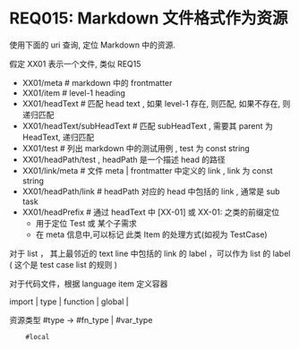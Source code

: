 # REQ015: Markdown 文件格式作为资源


使用下面的 uri 查询, 定位 Markdown 中的资源.

假定 XX01 表示一个文件, 类似 REQ15

- XX01/meta  # markdown 中的 frontmatter
- XX01/item  # level-1 heading 
- XX01/headText # 匹配 head text , 如果 level-1 存在,  则匹配, 如果不存在, 则递归匹配
- XX01/headText/subHeadText  # 匹配 subHeadText , 需要其 parent 为 HeadText, 递归匹配
- XX01/test  # 列出 markdown 中的测试用例 , test 为 const string
- XX01/headPath/test ,  headPath 是一个描述 head 的路径
- XX01/link/meta      # 文件 meta | frontmatter 中定义的 link , link 为 const string 
- XX01/headPath/link  # headPath 对应的 head 中包括的 link , 通常是 sub task 
- XX01/headPrefix # 通过 headText 中 [XX-01] 或 XX-01: 之类的前缀定位
   - 用于定位 Test 或 某个子需求
   - 在 meta 信息中,可以标记 此类 Item 的处理方式(如视为 TestCase) 

对于 list ， 其上最邻近的 text line 中包括的 link 的 label ，可以作为 list 的 label ( 这个是 test case list 的规则 )


对于代码文件，根据 language item 定义容器

import | type | function | global | 

资源类型 #type -> #fn_type | #var_type 

        #local

